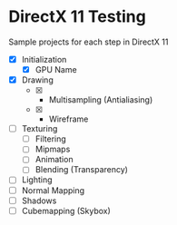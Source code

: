 # DirectX 11 Testing

Sample projects for each step in DirectX 11

- [x] Initialization
   - [x] GPU Name
- [x] Drawing
   - [x] - Multisampling (Antialiasing)
   - [x] - Wireframe
- [ ] Texturing
   - [ ] Filtering
   - [ ] Mipmaps
   - [ ] Animation
   - [ ] Blending (Transparency)
- [ ] Lighting
- [ ] Normal Mapping
- [ ] Shadows
- [ ] Cubemapping (Skybox)
